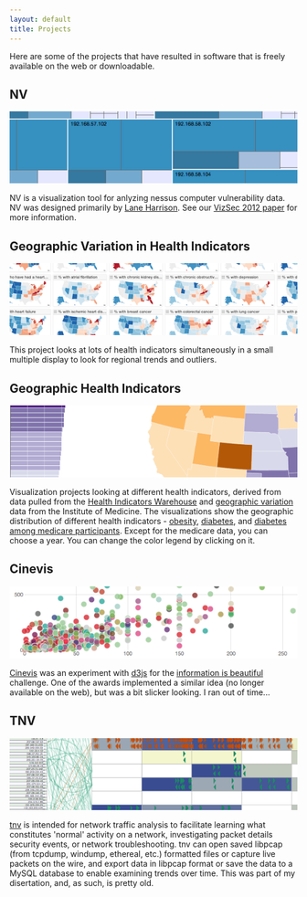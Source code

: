 ```yaml
---
layout: default
title: Projects
---
```


Here are some of the projects that have resulted in software that is freely available on the web or downloadable.


## NV

<a href="http://ornl-sava.github.io/nv/"><img alt="NV" class="project-img" src="./img/nv.png"></a>

NV is a visualization tool for anlyzing nessus computer vulnerability data. NV was designed primarily by [Lane Harrison](http://codementum.org/). See our [VizSec 2012 paper](https://dl.acm.org/citation.cfm?doid=2379690.2379694) for more information.


## Geographic Variation in Health Indicators

<a href="http://ornl-sava.github.io/cms-geovar/"><img alt="Geographic Variation" class="project-img" src="./img/cms-geovar.png"></a>

This project looks at lots of health indicators simultaneously in a small multiple display to look for regional trends and outliers.


## Geographic Health Indicators

<a href="cms-geo/obesity.html"><img alt="Obesity rates" class="project-img" src="./img/cms-health-indicators.png"></a>

Visualization projects looking at different health indicators, derived from data pulled from the [Health Indicators Warehouse](http://healthindicators.gov/) and [geographic variation](http://www.iom.edu/Activities/HealthServices/GeographicVariation/Data-Resources.aspx) data from the Institute of Medicine. The visualizations show the geographic distribution of different health indicators - [obesity](cms-geo/obesity.html), [diabetes](cms-geo/diabetes.html), and [diabetes among medicare participants](cms-geo/diabetes-medicare.html). Except for the medicare data, you can choose a year. You can change the color legend by clicking on it.


## Cinevis

<a href="http://jgoodall.me/cinevis/web/"><img alt="Explore Film Budgets, Revenues and Ratings" class="project-img" src="./img/cinevis.png"></a>

[Cinevis](http://jgoodall.me/cinevis/web/) was an experiment with [d3js](http://d3js.org/) for the [information is beautiful](http://www.informationisbeautifulawards.com) challenge. One of the awards implemented a similar idea (no longer available on the web), but was a bit slicker looking. I ran out of time...


## TNV

<a href="http://tnv.sourceforge.net/"><img alt="tnv depicts network traffic by visualizing packets and links between local and remote hosts" class="project-img" src="./img/tnv.png"></a>

[tnv](http://tnv.sourceforge.net/) is intended for network traffic analysis to facilitate learning what constitutes 'normal' activity on a network, investigating packet details security events, or network troubleshooting. tnv can open saved libpcap (from tcpdump, windump, ethereal, etc.) formatted files or capture live packets on the wire, and export data in libpcap format or save the data to a MySQL database to enable examining trends over time. This was part of my disertation, and, as such, is pretty old.
